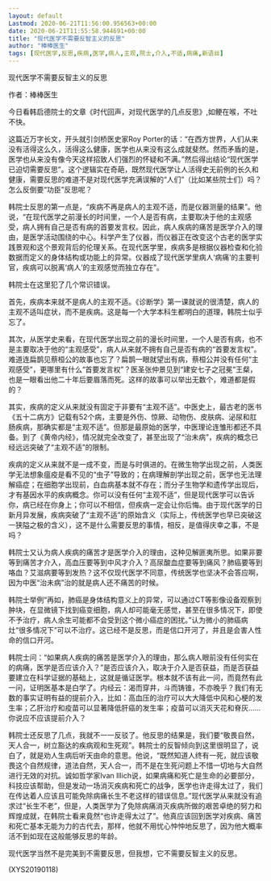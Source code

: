 ```yaml
---
layout: default
Lastmod: 2020-06-21T11:56:00.956563+00:00
date: 2020-06-21T11:55:58.944691+00:00
title: "现代医学不需要反智主义的反思"
author: "棒棒医生"
tags: [现代医学,反思,疾病,医学,病人,主观,院士,介入,不适,病痛,新语丝]
---
```


现代医学不需要反智主义的反思

作者：棒棒医生

今日看韩启德院士的文章《时代回声，对现代医学的几点反思》,如鲠在喉，不吐不快。

这篇近万字长文，开头就引剑桥医史家Roy Porter的话：“在西方世界，人们从来没有活得这么久，活得这么健康，医学也从来没有这么成就斐然。然而矛盾的是，医学也从来没有像今天这样招致人们强烈的怀疑和不满。”然后得出结论“现代医学已迫切需要反思”。这个逻辑实在奇葩，既然现代医学让人活得史无前例的长久和健康，需要反思的难道不是对现代医学充满误解的“人们”（比如某些院士们）吗？怎么反倒要“功臣”反思呢？

韩院士反思的第一点是，“疾病不再是病人的主观不适，而是仪器测量的结果”。他说，“在现代医学之前漫长的时间里，一个人是否有病，主要取决于他的主观感受，病人拥有自己是否有病的首要发言权。因此，病人疾病的痛苦是医学介入的理由，是医学活动围绕的中心。科学产生了仪器，而仪器正在改变这个古老的医学实践景观和这个景观背后的伦理关系。在现代医学里，疾病多是根据仪器检查和化验数据而定义的身体结构或功能上的异常。仪器成了现代医学里病人‘病痛’的主要判官，疾病可以脱离‘病人’的主观感觉而独立存在”。

韩院士在这里犯了几个常识错误。

首先，疾病本来就不是病人的主观不适。《诊断学》第一课就说的很清楚，病人的主观不适叫症状，而不是疾病。这是每一个大学本科生都明白的道理，韩院士似乎忘了。

其次，从医学史来看，在现代医学出现之前的漫长时间里，一个人是否有病，也不是主要取决于他的“主观感受”，病人从来就不拥有自己是否有病的“首要发言权”。难道连扁鹊见蔡桓公的故事也忘了？扁鹊一眼就望出有病，蔡桓公并没有任何“主观感受”，更哪里有什么“首要发言权”？医圣张仲景见到“建安七子之冠冕”王粲，也是一眼看出他二十年后要眉落而死。这样的故事可以举出无数个，难道都是假的？

其实，疾病的定义从来就没有固定于非要有“主观不适”。中医史上，最古老的医书《五十二病方》记载有52个病，主要是外伤、惊厥、动物伤、皮肤病、泌尿和肛肠疾病，那确实都是“主观不适”。但那是最原始的医学，中医理论连雏形都还不具备。到了《黄帝内经》，情况就完全改变了，甚至出现了“治未病”，疾病的概念已经远远突破了“主观不适”的限制。

疾病的定义从来就不是一成不变，而是与时俱进的。在微生物学出现之前，人类医学无法想象瘟疫是看不见的“虫子”导致的；在病理解剖学出现之前，医学也无法理解癌症；在细胞学出现前，白血病基本就不存在；而分子生物学和遗传学出现后，才有基因水平的疾病概念。你可以没有任何“主观不适”，但是现代医学可以告诉你，病已经在你身上；你可以不相信，但疾病一定会让你后悔。由于现代医学的日新月异发展，疾病突破了“主观不适”的原始含义（实际上，传统医学也早已突破这一狭隘之极的含义），这不是什么需要反思的事情，相反，是值得庆幸之事，不是吗？

韩院士又认为病人疾病的痛苦才是医学介入的理由，这种见解匪夷所思。如果非要等到痛苦才介入，高血压要等到中风才介入？高尿酸血症要等到痛风？肺癌要等到咯血？艾滋病要等到发热？这不仅现代医学不同意，传统医学也坚决不会答应啊，因为中医“治未病”治的就是病人还不痛苦的时候。

韩院士举例“再如，肺癌是身体结构意义上的异常，可以通过CT等影像设备观察到肿块，在显微镜下找到癌变细胞，病人却可能毫无感觉，甚至在很多情况下，即使不予治疗，病人余生可能都不会受到这个微小癌症的困扰。”认为微小的肺癌病灶“很多情况下”可以不治疗。这已经不是反思，而是信口开河了，并且是会害人性命的信口开河。

韩院士问：“如果病人疾病的痛苦是医学介入的理由，那么病人眼前没有任何实在的病痛，医学是否应该介入？”是否应该介入，取决于介入是否获益，而是否获益要建立在科学证据的基础上，这就是循证医学。根本就不该有此一问，而竟然有此一问，证明医基本是白学了。内经云：渴而穿井，斗而铸锥，不亦晚乎？我们有无数的事实证明有益的提前介入，比如：高血压的治疗可以大大降低中风和心梗的发生率；乙肝治疗和疫苗可以显著降低肝癌的发生率；疫苗可以消灭天花和脊灰……你说应不应该提前介入？

韩院士还反思了几点，我就不一一反驳了。他反思的结果是，我们要“敬畏自然，天人合一，树立豁达的疾病观和生死观”。韩院士的反智倾向到这里很明显了，说白了，就是劝人生病后听天由命的意思。他说，“既然知道人终有一死，就应该敬畏这个自然规律，道法自然，天人合一，而不是在生死问题上不惜一切地与大自然进行无效的对抗。诚如哲学家Ivan Illich说，如果病痛和死亡是生命的必要部分，科技应该帮助，但是发动一场消灭疾病和死亡的战争，医学也许走得太过了，我们在传达着人应该且可能免除病痛长生不老这样的错误信息。”现代医学从来就没有追求过“长生不老”，但是，人类医学为了免除病痛消灭疾病所做的艰苦卓绝的努力和辉煌成就，在韩院士看来竟然“也许走得太过了”。他真应该回到医学对疾病、痛苦和死亡基本无能为力的古代去，那样，他就不用忧心忡忡地反思了，因为他大概率活不到如现在这般能够反思的年龄。

现代医学当然不是完美到不需要反思，但我想，它不需要反智主义的反思。

(XYS20190118)

